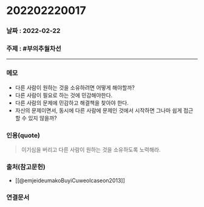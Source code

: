 # 202202220017
### 날짜 : 2022-02-22 

### 주제 : #부의추월차선

---
### 메모
- 다른 사람이 원하는 것을 소유하려면 어떻게 해야할까?
- 다른 사람이 필요로 하는 것에 민감해야한다.
- 다른 사람의 문제에 민감하고 해결책을 찾아야 한다.
- 자신의 문제이면서, 동시에 다른 사람에 문제인 것에서 시작하면 그나마 쉽게 접근할 수 있지 않을까?

### 인용(quote)
> 이기심을 버리고 다른 사람이 원하는 것을 소유하도록 노력해라.

### 출처(참고문헌)
- [[@emjeideumakoBuyiCuweolcaseon2013]]

### 연결문서